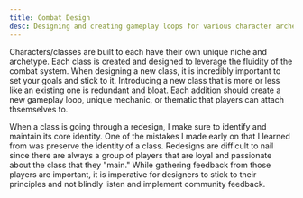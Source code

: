 ```yaml
---
title: Combat Design
desc: Designing and creating gameplay loops for various character archetypes
---
```


Characters/classes are built to each have their own unique niche and archetype. Each class is created and designed 
to leverage the fluidity of the combat system. When designing a new class, it is incredibly important to set
your goals and stick to it. Introducing a new class that is more or less like an existing one is redundant and
bloat. Each addition should create a new gameplay loop, unique mechanic, or thematic that players can attach
thsemselves to.

When a class is going through a redesign, I make sure to identify and maintain its core identity. 
One of the mistakes I made early on that I learned from was preserve the identity of a class. Redesigns are difficult
to nail since there are always a group of players that are loyal and passionate about the class that they "main." 
While gathering feedback from those players are important, it is imperative for designers to stick to their principles
and not blindly listen and implement community feedback.
